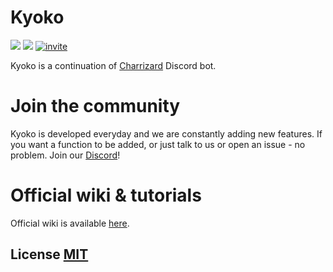# Kyoko
<img src="https://img.shields.io/npm/l/express.svg"> <img src="https://img.shields.io/badge/jda-3-blue.svg"> [![invite](https://discordapp.com/api/guilds/375752406727786498/widget.png?style=shield)](https://discord.gg/ZvDRQf7)

Kyoko is a continuation of [Charrizard](https://github.com/CharrizardBot/Charrizard) Discord bot.

# Join the community
Kyoko is developed everyday and we are constantly adding new features. If you want a function to be added, or just talk to us or open an issue - no problem. Join our [Discord](https://discord.gg/jBCzCx8)!

# Official wiki & tutorials
Official wiki is available [here](https://github.com/gabixdev/Kyoko/wiki).

## License [MIT](https://github.com/gabixdev/Kyoko/blob/master/LICENSE)
